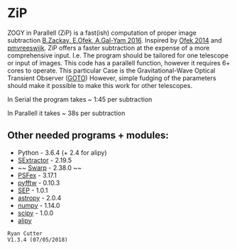 # ZiP 

ZOGY in Parallell (ZiP) is a fast(ish) computation of proper image subtraction [B.Zackay, E.Ofek, A.Gal-Yam 2016](http://iopscience.iop.org/article/10.3847/0004-637X/830/1/27/pdf). Inspired by [Ofek 2014](http://adsabs.harvard.edu/abs/2014ascl.soft07005O) and [pmvreeswijk](https://github.com/pmvreeswijk/ZOGY). ZiP offers a faster subtraction at the expense of a more comprehensive input. I.e. The program should be tailored for one telescope or input of images. This code has a parallell function, however it requires 6+ cores to operate. This particular Case is the Gravitational-Wave Optical Transient Observer ([GOTO](https://goto-observatory.org/)) However, simple fudging of the parameters should make it possible to make this work for other telescopes.

In Serial the program takes ~ 1:45 per subtraction

In Parallell it takes ~ 38s per subtraction

## Other needed programs + modules:
* Python - 3.6.4 (+ 2.4 for alipy)
* [SExtractor](https://www.astromatic.net/software/sextractor) - 2.19.5
* ~~ [Swarp](https://www.astromatic.net/software/swarp) - 2.38.0 ~~
* [PSFex](https://www.astromatic.net/software/psfex) - 3.17.1
* [pyfftw](https://hgomersall.github.io/pyFFTW/) - 0.10.3
* [SEP](http://sewpy.readthedocs.io/en/latest/) - 1.0.1
* [astropy](http://www.astropy.org/) - 2.0.4
* [numpy](http://www.numpy.org/) - 1.14.0
* [scipy](https://www.scipy.org/) - 1.0.0
* [alipy](https://obswww.unige.ch/~tewes/alipy/)

~~~~~~~~~~~~~~~~~~~~~~~~~~~~~~~~~~~~~~~~~
Ryan Cutter 
V1.3.4 (07/05/2018)
~~~~~~~~~~~~~~~~~~~~~~~~~~~~~~~~~~~~~~~~~
